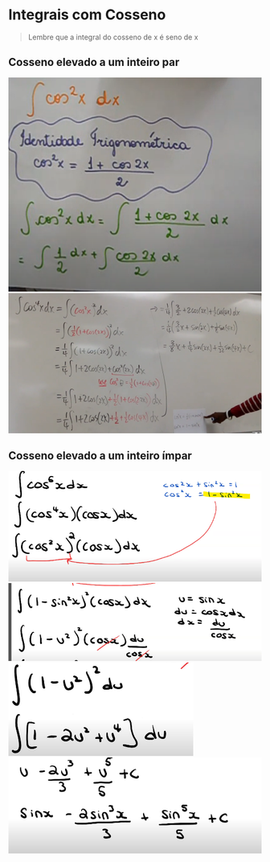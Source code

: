 # Integrais com Cosseno

> Lembre que a integral do cosseno de x é seno de x

## Cosseno elevado a um inteiro par
![img01](https://github.com/joao-pedro-angelo/AventurasPi/blob/main/imgs/cosseno01.png)<br>
![img02](https://github.com/joao-pedro-angelo/AventurasPi/blob/main/imgs/cosseno02.png)<br>

## Cosseno elevado a um inteiro ímpar
![img03](https://github.com/joao-pedro-angelo/AventurasPi/blob/main/imgs/cosseno03.png)<br>
![img04](https://github.com/joao-pedro-angelo/AventurasPi/blob/main/imgs/cosseno04.png)<br>
![img05](https://github.com/joao-pedro-angelo/AventurasPi/blob/main/imgs/cosseno05.png)<br>
![img06](https://github.com/joao-pedro-angelo/AventurasPi/blob/main/imgs/cosseno06.png)<br>
